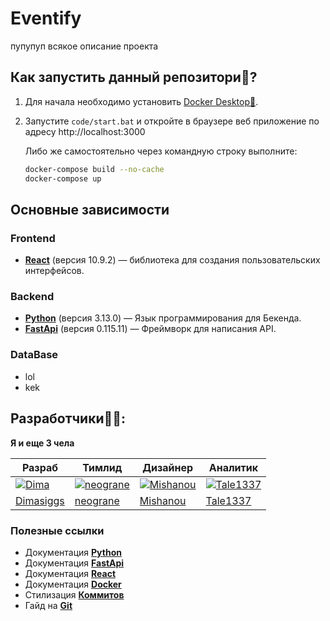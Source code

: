 # Eventify
пупупуп всякое описание проекта

## Как запустить данный репозитори📃?

1. Для начала необходимо установить [Docker Desktop🐳](https://www.docker.com/products/docker-desktop/).

2. Запустите `code/start.bat` и откройте в браузере веб приложение по адресу http://localhost:3000

   Либо же самостоятельно через командную строку выполните:

   ```bash
   docker-compose build --no-cache
   docker-compose up
   ```
## Основные зависимости

### Frontend
- **[React](https://react.dev/)** (версия 10.9.2) — библиотека для создания пользовательских интерфейсов.

### Backend
- **[Python](https://www.python.org)** (версия 3.13.0) — Язык программирования для Бекенда.
- **[FastApi](https://fastapi.tiangolo.com)** (версия 0.115.11) — Фреймворк для написания API.

### DataBase
- lol
- kek

## Разработчики👩‍💻: 
**Я и еще 3 чела**


Разраб | Тимлид | Дизайнер | Аналитик
---|---|---|---
[![Dima](https://github.com/user-attachments/assets/4c1e9f25-22d5-4d91-904f-643ac4d40d10)](https://github.com/Dimasiggs) | [![neograne](https://github.com/user-attachments/assets/4c1e9f25-22d5-4d91-904f-643ac4d40d10)](https://github.com/neograne) | [![Mishanou](https://github.com/user-attachments/assets/4c1e9f25-22d5-4d91-904f-643ac4d40d10)](https://github.com/Mishanou) | [![Tale1337](https://github.com/user-attachments/assets/4c1e9f25-22d5-4d91-904f-643ac4d40d10)](https://github.com/Tale1337) | 
[Dimasiggs](https://github.com/Dimasiggs) | [neograne](https://github.com/neograne) | [Mishanou](https://github.com/Mishanou) | [Tale1337](https://github.com/Tale1337)

### Полезные ссылки
- Документация **[Python](https://www.python.org)**
- Документация **[FastApi](https://fastapi.tiangolo.com/learn/)**
- Документация **[React](https://react.dev/learn)**
- Документация **[Docker](https://docs.docker.com/guides/)**
- Стилизация **[Коммитов](https://www.conventionalcommits.org/en/v1.0.0/)**
- Гайд на **[Git](https://rogerdudler.github.io/git-guide/)**

